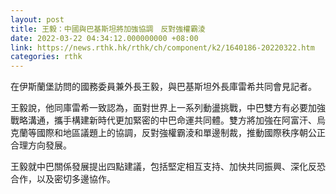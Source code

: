 ```yaml
---
layout: post
title: 王毅：中國與巴基斯坦將加強協調　反對強權霸淩
date: 2022-03-22 04:34:12.000000000 +08:00
link: https://news.rthk.hk/rthk/ch/component/k2/1640186-20220322.htm
categories: rthk
---
```


在伊斯蘭堡訪問的國務委員兼外長王毅，與巴基斯坦外長庫雷希共同會見記者。

王毅說，他同庫雷希一致認為，面對世界上一系列動盪挑戰，中巴雙方有必要加強戰略溝通，攜手構建新時代更加緊密的中巴命運共同體。雙方將加強在阿富汗、烏克蘭等國際和地區議題上的協調，反對強權霸淩和單邊制裁，推動國際秩序朝公正合理方向發展。

王毅就中巴關係發展提出四點建議，包括堅定相互支持、加快共同振興、深化反恐合作，以及密切多邊協作。

